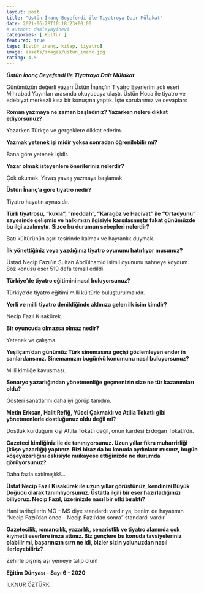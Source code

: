```yaml
---
layout: post
title: "Üstün İnanç Beyefendi ile Tiyatroya Dair Mülakat"
date: 2021-06-28T10:18:23+00:00
# author: damlayayinevi
categories: [ Kültür ]
featured: true
tags: [üstün inanç, kitap, tiyatro]
image: assets/images/ustun_inanc.jpg
rating: 4.5
---
```


***Üstün İnanç Beyefendi ile Tiyatroya Dair Mülakat***

Günümüzün değerli yazarı Üstün İnanç’ın Tiyatro Eserlerim adlı eseri Mihrabad Yayınları arasında okuyucuya ulaştı. Üstün Hoca ile tiyatro ve edebiyat merkezli kısa bir konuşma yaptık. İşte sorularımız ve cevapları:

**Roman yazmaya ne zaman başladınız? Yazarken nelere dikkat ediyorsunuz?**

 Yazarken Türkçe ve gerçeklere dikkat ederim.

**Yazmak yetenek işi midir yoksa sonradan öğrenilebilir mi?**

Bana göre yetenek işidir.

**Yazar olmak isteyenlere önerileriniz nelerdir?**

Çok okumak. Yavaş yavaş yazmaya başlamak.

**Üstün İnanç’a göre tiyatro nedir?**

Tiyatro hayatın aynasıdır.

**Türk tiyatrosu, “kukla”, “meddah”, “Karagöz ve Hacivat” ile “Ortaoyunu” sayesinde gelişmiş ve halkımızn ilgisiyle karşılaşmıştır fakat günümüzde bu ilgi azalmıştır. Sizce bu durumun sebepleri nelerdir?**

Batı kültürünün aşırı tesirinde kalmak ve hayranlık duymak.

**İlk yönettiğiniz veya yazdığınız tiyatro oyununu hatırlıyor musunuz?**

Üstad Necip Fazıl’ın Sultan Abdülhamid isimli oyununu sahneye koydum. Söz konusu eser 519 defa temsil edildi.

**Türkiye’de tiyatro eğitimini nasıl buluyorsunuz?**

Türkiye’de tiyatro eğitimi milli kültürle buluşturulmalıdır.

**Yerli ve milli tiyatro denildiğinde aklınıza gelen ilk isim kimdir?**

Necip Fazıl Kısakürek.

**Bir oyuncuda olmazsa olmaz nedir?**

Yetenek ve çalışma.

**Yeşilçam’dan günümüz Türk sinemasına geçişi gözlemleyen ender in sanlardansınız. Sinemamızın bugünkü konumunu nasıl buluyorsunuz?**

Millî kimliğe kavuşması.

**Senaryo yazarlığından yönetmenliğe geçmenizin size ne tür kazanımları oldu?**

Gösteri sanatlarını daha iyi görüp tanıdım.

**Metin Erksan, Halit Refiğ, Yücel Çakmaklı ve Atilla Tokatlı gibi yönetmenlerle dostluğunuz oldu değil mi?**

Dostluk kurduğum kişi Attila Tokatlı değil, onun kardeşi Erdoğan Tokatlı’dır.

**Gazeteci kimliğiniz ile de tanınıyorsunuz. Uzun yıllar fıkra muharrirliği (köşe yazarlığı) yaptınız. Bizi biraz da bu konuda aydınlatır mısınız, bugün köşeyazarlığını eskisiyle mukayese ettiğinizde ne durumda görüyorsunuz?**

Daha fazla satılmışlık!…

**Üstat Necip Fazıl Kısakürek ile uzun yıllar görüştünüz, kendinizi Büyük Doğucu olarak tanımlıyorsunuz. Üstatla ilgili bir eser hazırladığınızı biliyoruz. Necip Fazıl, üzerinizde nasıl bir etki bıraktı?**

Hani tarihçilerin MÖ – MS diye standardı vardır ya, benim de hayatımın “Necip Fazıl’dan önce – Necip Fazıl’dan sonra” standardı vardır.

**Gazetecilik, romancılık, yazarlık, senaristlik ve tiyatro alanında çok kıymetli eserlere imza attınız. Biz gençlere bu konuda tavsiyeleriniz olabilir mi, başarınızın sırrı ne idi, bizler sizin yolunuzdan nasıl ilerleyebiliriz?**

Zehirle pişmiş aşı yemeye talip olun!


**Eğitim Dünyası - Sayı 6 - 2020**

İLKNUR ÖZTÜRK
